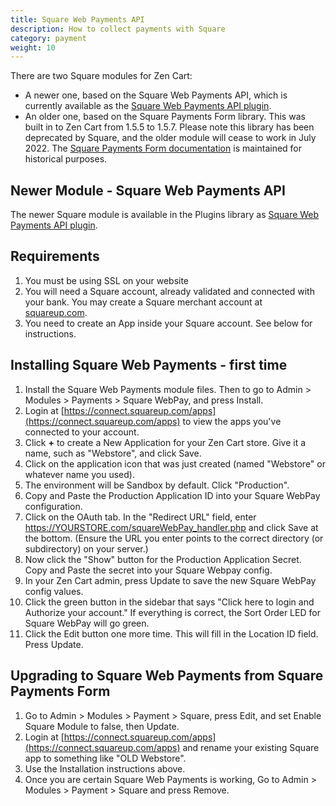 ```yaml
---
title: Square Web Payments API
description: How to collect payments with Square 
category: payment
weight: 10
---
```


There are two Square modules for Zen Cart: 
- A newer one, based on the Square Web Payments API, which is currently available as the [Square Web Payments API plugin](https://www.zen-cart.com/downloads.php?do=file&id=2345). 
- An older one, based on the Square Payments Form library.  This was built in to Zen Cart from 1.5.5 to 1.5.7.  Please note this library has been deprecated by Square, and the older module will cease to work in July 2022.  The [Square Payments Form documentation](/user/payment/square_payments_form/) is maintained for historical purposes. 

## Newer Module - Square Web Payments API 
The newer Square module is available in the Plugins library as [Square Web Payments API plugin](https://www.zen-cart.com/downloads.php?do=file&id=2345). 

## Requirements
1. You must be using SSL on your website
1. You will need a Square account, already validated and connected with your bank. You may create a Square merchant account at [squareup.com](https://squareup.com/).
1. You need to create an App inside your Square account. See below for instructions.


## Installing Square Web Payments - first time 
1. Install the Square Web Payments module files.  Then to go to Admin > Modules > Payments > Square WebPay, and press Install. 
1. Login at [https://connect.squareup.com/apps](https://connect.squareup.com/apps) to view the apps you've connected to your account.
1. Click **+** to create a New Application for your Zen Cart store. Give it a name, such as "Webstore", and click Save.
1. Click on the application icon that was just created (named "Webstore" or whatever name you used).
1. The environment will be Sandbox by default.  Click "Production".
1. Copy and Paste the Production Application ID into your Square WebPay configuration. 
1. Click on the OAuth tab. In the "Redirect URL" field, enter https://YOURSTORE.com/squareWebPay_handler.php and click Save at the bottom. (Ensure the URL you enter points to the correct directory (or subdirectory) on your server.)
1. Now click the "Show" button for the Production Application Secret.  Copy and Paste the secret into your Square Webpay config.
1. In your Zen Cart admin, press Update to save the new Square WebPay config values. 
1. Click the green button in the sidebar that says "Click here to login and Authorize your account."  If everything is correct, the Sort Order LED for Square WebPay will go green. 
1. Click the Edit button one more time.  This will fill in the Location ID field.  Press Update. 


## Upgrading to Square Web Payments from Square Payments Form 

1. Go to Admin > Modules > Payment > Square, press Edit, and set Enable Square Module to false, then Update.
1. Login at [https://connect.squareup.com/apps](https://connect.squareup.com/apps) and rename your existing Square app to something like "OLD Webstore".
1. Use the Installation instructions above. 
1. Once you are certain Square Web Payments is working, Go to Admin > Modules > Payment > Square and press Remove. 

